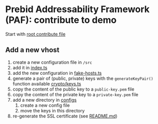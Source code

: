 # Prebid Addressability Framework (PAF): contribute to demo

Start with [root contribute file](../CONTRIBUTE.md)

## Add a new vhost

1. create a new configuration file in `/src`
2. add it in [index.ts](./src/index.ts)
3. add the new configuration in [fake-hosts.ts](./scripts/fake-hosts.ts)
4. generate a pair of (public, private) keys with the `generateKeyPair()` function available [crypto/keys.ts](../paf-mvp-core-js/src/crypto/keys.ts)
5. copy the content of the public key to a `public-key.pem` file
6. copy the content of the private key to a `private-key.pem` file
7. add a new directory in [configs](./configs)
   1. create a new config file
   2. move the keys in this directory
8. re-generate the SSL certificate (see [README.md](README.md))
